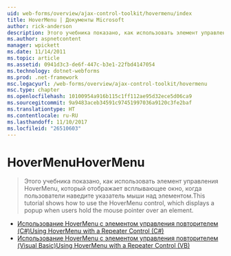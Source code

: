 ```yaml
---
uid: web-forms/overview/ajax-control-toolkit/hovermenu/index
title: HoverMenu | Документы Microsoft
author: rick-anderson
description: Этого учебника показано, как использовать элемент управления HoverMenu, который отображает всплывающее окно, когда пользователи наведите указатель мыши над элементом.
ms.author: aspnetcontent
manager: wpickett
ms.date: 11/14/2011
ms.topic: article
ms.assetid: 0941d3c3-de6f-447c-b3e1-22fbd4147054
ms.technology: dotnet-webforms
ms.prod: .net-framework
msc.legacyurl: /web-forms/overview/ajax-control-toolkit/hovermenu
msc.type: chapter
ms.openlocfilehash: 10100954a916b115c1ff112ae95d32ece5d06ca9
ms.sourcegitcommit: 9a9483aceb34591c97451997036a9120c3fe2baf
ms.translationtype: HT
ms.contentlocale: ru-RU
ms.lasthandoff: 11/10/2017
ms.locfileid: "26510603"
---
```

<a name="hovermenu"></a><span data-ttu-id="b1208-103">HoverMenu</span><span class="sxs-lookup"><span data-stu-id="b1208-103">HoverMenu</span></span>
====================
> <span data-ttu-id="b1208-104">Этого учебника показано, как использовать элемент управления HoverMenu, который отображает всплывающее окно, когда пользователи наведите указатель мыши над элементом.</span><span class="sxs-lookup"><span data-stu-id="b1208-104">This tutorial shows how to use the HoverMenu control, which displays a popup when users hold the mouse pointer over an element.</span></span>


- [<span data-ttu-id="b1208-105">Использование HoverMenu с элементом управления повторителем (C#)</span><span class="sxs-lookup"><span data-stu-id="b1208-105">Using HoverMenu with a Repeater Control (C#)</span></span>](using-hovermenu-with-a-repeater-control-cs.md)
- [<span data-ttu-id="b1208-106">Использование HoverMenu с элементом управления повторителем (Visual Basic)</span><span class="sxs-lookup"><span data-stu-id="b1208-106">Using HoverMenu with a Repeater Control (VB)</span></span>](using-hovermenu-with-a-repeater-control-vb.md)
